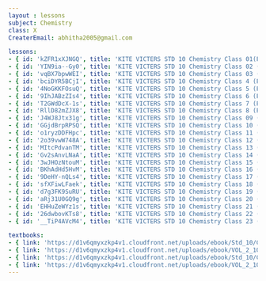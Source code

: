 ```yaml
--- 
layout : lessons 
subject: Chemistry
class: X
CreaterEmail: abhitha2005@gmail.com

lessons: 
- { id: 'kZFR1xXJNGQ', title: 'KITE VICTERS STD 10 Chemistry Class 01(First Bell-ഫസ്റ്റ് ബെല്‍)' }
- { id: 'YIN9ia--Gy0', title: 'KITE VICTERS STD 10 Chemistry Class 02 (First Bell-ഫസ്റ്റ് ബെല്‍)' }
- { id: 'vqBX7bpwWEI', title: 'KITE VICTERS STD 10 Chemistry Class 03 (First Bell-ഫസ്റ്റ് ബെല്‍)' }
- { id: 'bciDYR5BCjI', title: 'KITE VICTERS STD 10 Chemistry Class 4 (First Bell-ഫസ്റ്റ് ബെല്‍)' }
- { id: '4NoGKKFOsuQ', title: 'KITE VICTERS STD 10 Chemistry Class 5 (First Bell-ഫസ്റ്റ് ബെല്‍)' }
- { id: '9IhJABzZIs4', title: 'KITE VICTERS STD 10 Chemistry Class 6 (First Bell-ഫസ്റ്റ് ബെല്‍)' }
- { id: 'T2GWdDcX-1s', title: 'KITE VICTERS STD 10 Chemistry Class 7 (First Bell-ഫസ്റ്റ് ബെല്‍)' }
- { id: 'RllD82mZJX8', title: 'KITE VICTERS STD 10 Chemistry Class 8 (First Bell-ഫസ്റ്റ് ബെല്‍)' }
- { id: 'J4WJ8Jtx31g', title: 'KITE VICTERS STD 10 Chemistry Class 09 (First Bell-ഫസ്റ്റ് ബെല്‍)' }
- { id: 'GGjdBrpRPSQ', title: 'KITE VICTERS STD 10 Chemistry Class 10 (First Bell-ഫസ്റ്റ് ബെല്‍)' }
- { id: 'o1ryzDDFHpc', title: 'KITE VICTERS STD 10 Chemistry Class 11 (First Bell-ഫസ്റ്റ് ബെല്‍)' }
- { id: '2o39vwW748A', title: 'KITE VICTERS STD 10 Chemistry Class 12 (First Bell-ഫസ്റ്റ് ബെല്‍)' }
- { id: 'MItcPdvanTM', title: 'KITE VICTERS STD 10 Chemistry Class 13 (First Bell-ഫസ്റ്റ് ബെല്‍)' }
- { id: 'Gv2sAnvLNaA', title: 'KITE VICTERS STD 10 Chemistry Class 14 (First Bell-ഫസ്റ്റ് ബെല്‍)' }
- { id: '3wJHOzNtouM', title: 'KITE VICTERS STD 10 Chemistry Class 15 (First Bell-ഫസ്റ്റ് ബെല്‍)' }
- { id: 'BKhAdHd5HvM', title: 'KITE VICTERS STD 10 Chemistry Class 16 (First Bell-ഫസ്റ്റ് ബെല്‍)' }
- { id: '9DeHY-nQLs4', title: 'KITE VICTERS STD 10 Chemistry Class 17 (First Bell-ഫസ്റ്റ് ബെല്‍)' }
- { id: 'sfXFiwLFaek', title: 'KITE VICTERS STD 10 Chemistry Class 18 (First Bell-ഫസ്റ്റ് ബെല്‍)' }
- { id: 'd7g3FK9SuRU', title: 'KITE VICTERS STD 10 Chemistry Class 19 (First Bell-ഫസ്റ്റ് ബെല്‍)' }
- { id: 'aRj31U0GQ9g', title: 'KITE VICTERS STD 10 Chemistry Class 20 (First Bell-ഫസ്റ്റ് ബെല്‍)' }
- { id: 'EHHuZeWYz1s', title: 'KITE VICTERS STD 10 Chemistry Class 21 (First Bell-ഫസ്റ്റ് ബെല്‍)' }
- { id: '26dwbovKTs8', title: 'KITE VICTERS STD 10 Chemistry Class 22 (First Bell-ഫസ്റ്റ് ബെല്‍)' }
- { id: '__TiP4AVcM4', title: 'KITE VICTERS STD 10 Chemistry Class 23 (First Bell-ഫസ്റ്റ് ബെല്‍)' }

textbooks:
- { link: 'https://d1v6qmyxzkp4v1.cloudfront.net/uploads/ebook/Std_10/Chemistry_Eng_1/Chemistry_Eng_1.pdf', title: 'Chemistry Part -1' , medium: 'English' }
- { link: 'https://d1v6qmyxzkp4v1.cloudfront.net/uploads/ebook/VOL_2_10/Chemistry_English_2/Chemistry_English_2.pdf', title: 'Chemistry Part -2' , medium: 'English' }
- { link: 'https://d1v6qmyxzkp4v1.cloudfront.net/uploads/ebook/Std_10/Chemistry_Mal_1/Chemistry_Mal_1.pdf', title: 'Chemistry Part -1' , medium: 'Malayalam' }
- { link: 'https://d1v6qmyxzkp4v1.cloudfront.net/uploads/ebook/VOL_2_10/Chemistry_Malayalam_2/Chemistry_Malayalam_2.pdf', title: 'Chemistry Part -2' , medium: 'Malayalam' }
---
```

